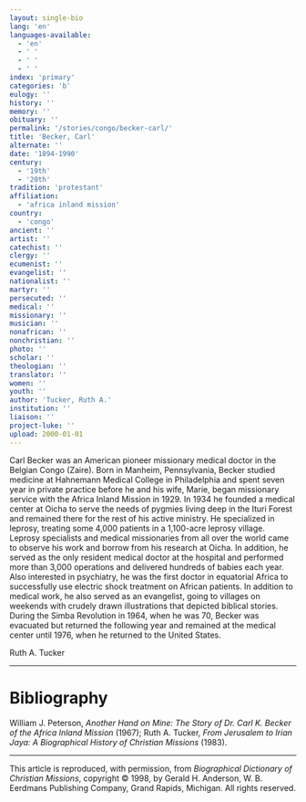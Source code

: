 ```yaml
---
layout: single-bio
lang: 'en'
languages-available:
  - 'en'
  - ' '
  - ' '
  - ' '
index: 'primary'
categories: 'b'
eulogy: ''
history: ''
memory: ''
obituary: ''
permalink: '/stories/congo/becker-carl/'
title: 'Becker, Carl'
alternate: ''
date: '1894-1990'
century:
  - '19th'
  - '20th'
tradition: 'protestant'
affiliation:
  - 'africa inland mission'
country:
  - 'congo'
ancient: ''
artist: ''
catechist: ''
clergy: ''
ecumenist: ''
evangelist: ''
nationalist: ''
martyr: ''
persecuted: ''
medical: ''
missionary: ''
musician: ''
nonafrican: ''
nonchristian: ''
photo: ''
scholar: ''
theologian: ''
translator: ''
women: ''
youth: ''
author: 'Tucker, Ruth A.'
institution: ''
liaison: ''
project-luke: ''
upload: 2000-01-01
---
```



Carl Becker was an American pioneer missionary medical doctor in the Belgian Congo (Zaire). Born in Manheim, Pennsylvania, Becker studied medicine at Hahnemann Medical College in Philadelphia and spent seven year in private practice before he and his wife, Marie, began missionary service with the Africa Inland Mission in 1929. In 1934 he founded a medical center at Oicha to serve the needs of pygmies living deep in the Ituri Forest and remained there for the rest of his active ministry. He specialized in leprosy, treating some 4,000 patients in a 1,100-acre leprosy village. Leprosy specialists and medical missionaries from all over the world came to observe his work and borrow from his research at Oicha. In addition, he served as the only resident medical doctor at the hospital and performed more than 3,000 operations and delivered hundreds of babies each year. Also interested in psychiatry, he was the first doctor in equatorial Africa to successfully use electric shock treatment on African patients. In addition to medical work, he also served as an evangelist, going to villages on weekends with crudely drawn illustrations that depicted biblical stories. During the Simba Revolution in 1964, when he was 70, Becker was evacuated but returned the following year and remained at the medical center until 1976, when he returned to the United States.

Ruth A. Tucker

---

# Bibliography

William J. Peterson, *Another Hand on Mine: The Story of Dr. Carl K. Becker of the Africa Inland Mission* (1967); Ruth A. Tucker, *From Jerusalem to Irian Jaya: A Biographical History of Christian Missions* (1983).

---

This article is reproduced, with permission, from *Biographical Dictionary of Christian Missions*, copyright © 1998, by Gerald H. Anderson, W. B. Eerdmans Publishing Company, Grand Rapids, Michigan. All rights reserved.